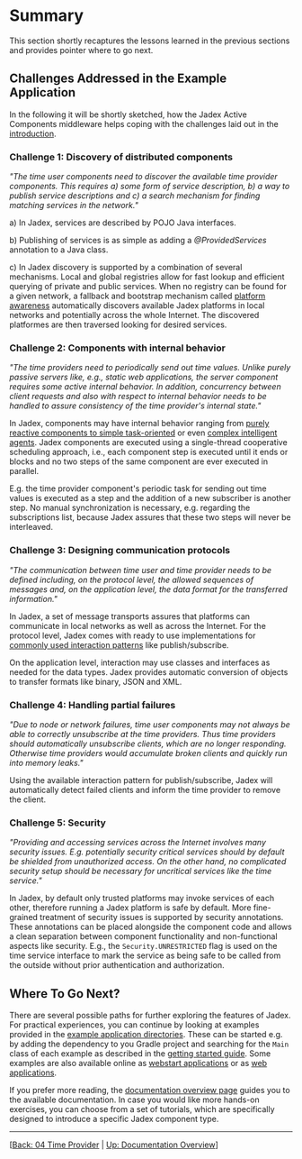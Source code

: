 # Summary

This section shortly recaptures the lessons learned in the previous sections and provides pointer where to go next.

## Challenges Addressed in the Example Application

In the following it will be shortly sketched, how the Jadex Active Components middleware helps coping with the challenges laid out in the [introduction](01%20Introduction.md).

### Challenge 1: Discovery of distributed components

*"The time user components need to discover the available time provider components. This requires a) some form of service description, b) a way to publish service descriptions and c) a search mechanism for finding matching services in the network."*

a) In Jadex, services are described by POJO Java interfaces.

b) Publishing of services is as simple as adding a *@ProvidedServices* annotation to a Java class.

c) In Jadex discovery is supported by a combination of several mechanisms. Local and global registries allow for fast lookup and efficient querying of private and public services. When no registry can be found for a given network, a fallback and bootstrap mechanism called [platform awareness](../../remote/remote.md#awareness) automatically discovers available Jadex platforms in local networks and potentially across the whole Internet. The discovered platformes are then traversed looking for desired services.

### Challenge 2: Components with internal behavior

*"The time providers need to periodically send out time values. Unlike purely passive servers like, e.g., static web applications, the server component requires some active internal behavior. In addition, concurrency between client requests and also with respect to internal behavior needs to be handled to assure consistency of the time provider's internal state."*

In Jadex, components may have internal behavior ranging from [purely reactive components to simple task-oriented](../../guides/ac/02%20Active%20Components.md#active-components) or even [complex intelligent agents](../../guides/bdiv3/02%20Concepts.md). Jadex components are executed using a single-thread cooperative scheduling approach, i.e., each component step is executed until it ends or blocks and no two steps of the same component are ever executed in parallel.

E.g. the time provider component's periodic task for sending out time values is executed as a step and the addition of a new subscriber is another step. No manual synchronization is necessary, e.g. regarding the subscriptions list, because Jadex assures that these two steps will never be interleaved.

### Challenge 3: Designing communication protocols

*"The communication between time user and time provider needs to be defined including, on the protocol level, the allowed sequences of messages and, on the application level, the data format for the transferred information."*

In Jadex, a set of message transports assures that platforms can communicate in local networks as well as across the Internet. For the protocol level, Jadex comes with ready to use implementations for [commonly used interaction patterns](../../futures/futures.md) like publish/subscribe.

On the application level, interaction may use classes and interfaces as needed for the data types. Jadex provides automatic conversion of objects to transfer formats like binary, JSON and XML.

### Challenge 4: Handling partial failures

*"Due to node or network failures, time user components may not always be able to correctly unsubscribe at the time providers. Thus time providers should automatically unsubscribe clients, which are no longer responding. Otherwise time providers would accumulate broken clients and quickly run into memory leaks."*

Using the available interaction pattern for publish/subscribe, Jadex will automatically detect failed clients and inform the time provider to remove the client.

### Challenge 5: Security

*"Providing and accessing services across the Internet involves many security issues. E.g. potentially security critical services should by default be shielded from unauthorized access. On the other hand, no complicated security setup should be necessary for uncritical services like the time service."*

In Jadex, by default only trusted platforms may invoke services of each other, therefore running a Jadex platform is safe by default. More fine-grained treatment of security issues is supported by security annotations. These annotations can be placed alongside the component code and allows a clean separation between component functionality and non-functional aspects like security. E.g., the `Security.UNRESTRICTED` flag is used on the time service interface to mark the service as being safe to be called from the outside without prior authentication and authorization.

## Where To Go Next?

There are several possible paths for further exploring the features of Jadex. For practical experiences, you can continue by looking at examples provided in the [example application directories](../../../applications). These can be started e.g. by adding the dependency to you Gradle project and searching for the `Main` class of each example as described in the [getting started guide](../../getting-started/getting-started.md#starting-jadex-examples).  Some examples are also available online as [webstart applications](https://www.activecomponents.org/index.html#docs/examples) or as [web applications](http://www.activecomponents.org/jadex-applications-web/).

If you prefer more reading, the [documentation overview page](../../index.md) guides you to the available documentation. In case you would like more hands-on exercises, you can choose from a set of tutorials, which are specifically designed to introduce a specific Jadex component type.

---
[[Back: 04 Time Provider](04%20Time%20Provider.md) | [Up: Documentation Overview](../../index.md)]
